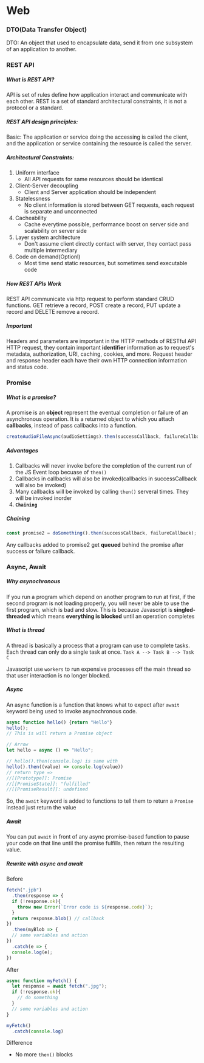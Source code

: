 # Web

### DTO(Data Transfer Object)

DTO: An object that used to encapsulate data, send it from one subsystem of an application to another.

### REST API

##### What is REST API?

API is set of rules define how application interact and communicate with each other. REST is a set of standard architectural constraints, it is not a protocol or a standard.

##### REST API design principles:

Basic: The application or service doing the accessing is called the client, and the application or service containing the resource is called the server.

##### Architectural Constraints:

1. Uniform interface
   - All API requests for same resources should be identical
2. Client-Server decoupling
   - Client and Server application should be independent
3. Statelessness
   - No client information is stored between GET requests, each request is separate and unconnected
4. Cacheability
   - Cache everytime possible, performance boost on server side and scalability on server side
5. Layer system architecture
   - Don't assume client directly contact with server, they contact pass multiple intermediary
6. Code on demand(Optionl)
   - Most time send static resources, but sometimes send executable code

##### How REST APIs Work

REST API communicate via http request to perform standard CRUD functions. GET retrieve a record, POST create a record, PUT update a record and DELETE remove a record.

##### Important

Headers and parameters are important in the HTTP methods of RESTful API HTTP request, they contain important **identifier** information as to request's metadata, authorization, URI, caching, cookies, and more. Request header and response header each have their own HTTP connection information and status code. 

### Promise

##### What is a promise?

A promise is an **object** represent the eventual completion or failure of an asynchronous operation. It is a returned object to which you attach **callbacks**, instead of pass callbacks into a function.

```javascript
createAudioFileAsync(audioSettings).then(successCallback, failureCallback);
```

 ##### Advantages

1. Callbacks will never invoke before the completion of the current run of the JS Event loop becuase of `then()`
2.  Callbacks in callbacks will also be invoked(callbacks in successCallback will also be invoked)
3. Many callbacks will be invoked by calling `then()` serveral times. They will be invoked inorder
4. **`Chaining`** 

##### Chaining

```javascript
const promise2 = doSomething().then(successCallback, failureCallback);
```

Any callbacks added to promise2 get **queued** behind the promise after success or failure callback.





### Async, Await

##### Why asynochronous

If you run a program which depend on another program to run at first, if the second program is not loading properly, you will never be able to use the first program, which is bad and slow. This is because Javascript is **singled-threaded** which means **everything is blocked** until an operation completes

##### What is thread 

A thread is basically a process that a program can use to complete tasks. Each thread can only do a single task at once. `Task A --> Task B --> Task C `

Javascript use `workers` to run expensive processes off the main thread so that user interaction is no longer blocked.

##### Async

An async function is a function that knows what to expect after `await` keyword being used to invoke asynochronous code.

```javascript
async function hello() {return "Hello"}
hello();
// This is will return a Promise object

// Arrow
let hello = async () => "Hello";

// hello().then(console.log) is same with
hello().then((value) => console.log(value))
// return type =>
//[[Prototype]]: Promise
//[[PromiseState]]: "fulfilled"
//[[PromiseResult]]: undefined
```

So, the `await` keyword is added to functions to tell them to return a `Promise` instead just return the value

##### Await

You can put `await` in front of any async promise-based function to pause your code on that line until the promise fulfills, then return the resulting value.

##### Rewrite with async and await

Before

```javascript
fetch(".jpb")
  .then(response => {
  if (!response.ok){
    throw new Error(`Error code is ${response.code}`);
  }
  return response.blob() // callback
})
  .then(myBlob => {
  // some variables and action
})
  .catch(e => {
  console.log(e);
})
```

After

```javascript
async function myFetch() {
  let response = await fetch(".jpg");
  if (!response.ok){
    // do something
  }
  // some variables and action
}

myFetch()
  .catch(console.log)
```

Difference

- No more `then()` blocks

##### 